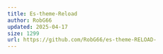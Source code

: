 ```yaml
---
title: Es-theme-Reload
author: RobG66
updated: 2025-04-17
size: 1299
url: https://github.com/RobG66/es-theme-RELOAD-
---
```


